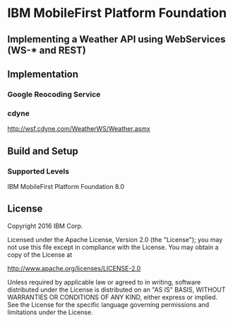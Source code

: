 IBM MobileFirst Platform Foundation
===

## Implementing a Weather API using WebServices (WS-* and REST)

## Implementation

### Google Reocoding Service

### cdyne
http://wsf.cdyne.com/WeatherWS/Weather.asmx

## Build and Setup

### Supported Levels
IBM MobileFirst Platform Foundation 8.0

## License
Copyright 2016 IBM Corp.

Licensed under the Apache License, Version 2.0 (the "License");
you may not use this file except in compliance with the License.
You may obtain a copy of the License at

http://www.apache.org/licenses/LICENSE-2.0

Unless required by applicable law or agreed to in writing, software
distributed under the License is distributed on an "AS IS" BASIS,
WITHOUT WARRANTIES OR CONDITIONS OF ANY KIND, either express or implied.
See the License for the specific language governing permissions and
limitations under the License.